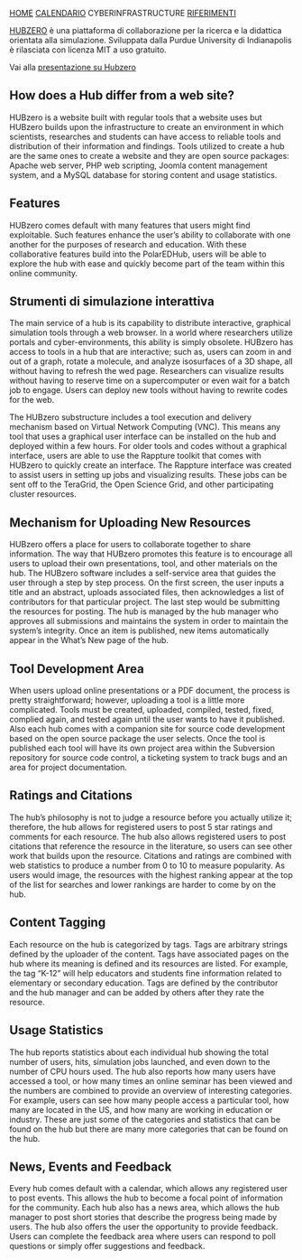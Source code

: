 [HOME](https://simlabunipr.github.io/) [CALENDARIO](https://simlabunipr.github.io/calendario.html)  CYBERINFRASTRUCTURE   [RIFERIMENTI](https://simlabunipr.github.io/riferimenti.html)

[HUBZERO](https://hubzero.org/services/opensource) è una piattaforma di collaborazione per la ricerca e la didattica orientata alla simulazione. Sviluppata dalla Purdue University di Indianapolis è rilasciata con licenza MIT a uso gratuito.

Vai alla [presentazione su Hubzero](https://help.hubzero.org/app/site/resources/2016/01/01482//McLennanInterviewV2MP4.mp4)

## How does a Hub differ from a web site?
HUBzero is a website built with regular tools that a website uses but HUBzero builds upon the infrastructure to create an environment in which scientists, researches and students can have access to reliable tools and distribution of their information and findings. Tools utilized to create a hub are the same ones to create a website and they are open source packages: Apache web server, PHP web scripting, Joomla content management system, and a MySQL database for storing content and usage statistics. 

## Features
HUBzero comes default with many features that users might find exploitable. Such features enhance the user’s ability to collaborate with one another for the purposes of research and education. With these collaborative features build into the PolarEDHub, users will be able to explore the hub with ease and quickly become part of the team within this online community. 

## Strumenti di simulazione interattiva
The main service of a hub is its capability to distribute interactive, graphical simulation tools through a web browser. In a world where researchers utilize portals and cyber-environments, this ability is simply obsolete.  HUBzero has access to tools in a hub that are interactive; such as, users can zoom in and out of a graph, rotate a molecule, and analyze isosurfaces of a 3D shape, all without having to refresh the wed page.  Researchers can visualize results without having to reserve time on a supercomputer or even wait for a batch job to engage. Users can deploy new tools without having to rewrite codes for the web. 

The HUBzero substructure includes a tool execution and delivery mechanism based on Virtual Network Computing (VNC).   This means any tool that uses a graphical user interface can be installed on the hub and deployed within a few hours. For older tools and codes without a graphical interface, users are able to use the Rappture toolkit that comes with HUBzero to quickly create an interface. The Rappture interface was created to assist users in setting up jobs and visualizing results. These jobs can be sent off to the TeraGrid, the Open Science Grid, and other participating cluster resources.

## Mechanism for Uploading New Resources
HUBzero offers a place for users to collaborate together to share information. The way that HUBzero promotes this feature is to encourage all users to upload their own presentations, tool, and other materials on the hub. The HUBzero software includes a self-service area that guides the user through a step by step process. On the first screen, the user inputs a title and an abstract, uploads associated files, then acknowledges a list of contributors for that particular project. The last step would be submitting the resources for posting. The hub is managed by the hub manager who approves all submissions and maintains the system in order to maintain the system’s integrity.  Once an item is published, new items automatically appear in the What’s New page of the hub.

## Tool Development Area
When users upload online presentations or a PDF document, the process is pretty straightforward; however, uploading a tool is a little more complicated. Tools must be created, uploaded, compiled, tested, fixed, complied again, and tested again until the user wants to have it published.  Also each hub comes with a companion site for source code development based on the open source package the user selects. Once the tool is published each tool will have its own project area within the Subversion repository for source code control, a ticketing system to track bugs and an area for project documentation.

## Ratings and Citations
The hub’s philosophy is not to judge a resource before you actually utilize it; therefore, the hub allows for registered users to post 5 star ratings and comments for each resource. The hub also allows registered users to post citations that reference the resource in the literature, so users can see other work that builds upon the resource. Citations and ratings are combined with web statistics to produce a number from 0 to 10 to measure popularity. As users would image, the resources with the highest ranking appear at the top of the list for searches and lower rankings are harder to come by on the hub.

## Content Tagging
Each resource on the hub is categorized by tags.  Tags are arbitrary strings defined by the uploader of the content. Tags have associated pages on the hub where its meaning is defined and its resources are listed.  For example, the tag “K-12” will help educators and students fine information related to elementary or secondary education. Tags are defined by the contributor and the hub manager and can be added by others after they rate the resource.

## Usage Statistics
The hub reports statistics about each individual hub showing the total number of users, hits, simulation jobs launched, and even down to the number of CPU hours used. The hub also reports how many users have accessed a tool, or how many times an online seminar has been viewed and the numbers are combined to provide an overview of interesting categories. For example, users can see how many people access a particular tool, how many are located in the US, and how many are working in education or industry.  These are just some of the categories and statistics that can be found on the hub but there are many more categories that can be found on the hub.

## News, Events and Feedback
Every hub comes default with a calendar, which allows any registered user to post events. This allows the hub to become a focal point of information for the community.  Each hub also has a news area, which allows the hub manager to post short stories that describe the progress being made by users. The hub also offers the user the opportunity to provide feedback.  Users can complete the feedback area where users can respond to poll questions or simply offer suggestions and feedback.

